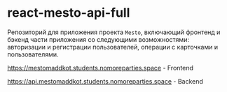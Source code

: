 # react-mesto-api-full
Репозиторий для приложения проекта `Mesto`, включающий фронтенд и бэкенд части приложения со следующими возможностями: авторизации и регистрации пользователей, операции с карточками и пользователями.  
  
https://mestomaddkot.students.nomoreparties.space - Frontend

https://api.mestomaddkot.students.nomoreparties.space - Backend
